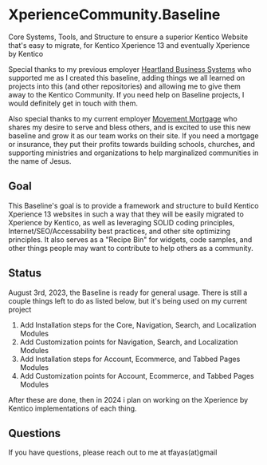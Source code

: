# XperienceCommunity.Baseline
Core Systems, Tools, and Structure to ensure a superior Kentico Website that's easy to migrate, for Kentico Xperience 13 and eventually Xperience by Kentico

Special thanks to my previous employer [Heartland Business Systems](https://www.hbs.net) who supported me as I created this baseline, adding things we all learned on projects into this (and other repositories) and allowing me to give them away to the Kentico Community.  If you need help on Baseline projects, I would definitely get in touch with them.

Also special thanks to my current employer [Movement Mortgage](https://www.movement.com) who shares my desire to serve and bless others, and is excited to use this new baseline and grow it as our team works on their site.  If you need a mortgage or insurance, they put their profits towards building schools, churches, and supporting ministries and organizations to help marginalized communities in the name of Jesus.

## Goal
This Baseline's goal is to provide a framework and structure to build Kentico Xperience 13 websites in such a way that they will be easily migrated to Xperience by Kentico, as well as leveraging SOLID coding principles, Internet/SEO/Accessability best practices, and other site optimizing principles.  It also serves as a "Recipe Bin" for widgets, code samples, and other things people may want to contribute to help others as a community.  

## Status
August 3rd, 2023, the Baseline is ready for general usage.  There is still a couple things left to do as listed below, but it's being used on my current project

1. Add Installation steps for the Core, Navigation, Search, and Localization Modules
2. Add Customization points for Navigation, Search, and Localization Modules
6. Add Installation steps for Account, Ecommerce, and Tabbed Pages Modules
7. Add Customization points for Account, Ecommerce, and Tabbed Pages Modules

After these are done, then in 2024 i plan on working on the Xperience by Kentico implementations of each thing.

## Questions
If you have questions, please reach out to me at tfayas(at)gmail
